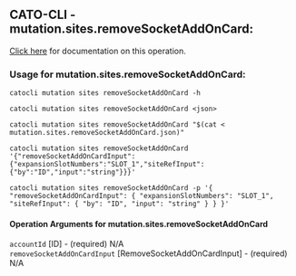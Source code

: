 
## CATO-CLI - mutation.sites.removeSocketAddOnCard:
[Click here](https://api.catonetworks.com/documentation/#mutation-mutation.sites.removeSocketAddOnCard) for documentation on this operation.

### Usage for mutation.sites.removeSocketAddOnCard:

`catocli mutation sites removeSocketAddOnCard -h`

`catocli mutation sites removeSocketAddOnCard <json>`

`catocli mutation sites removeSocketAddOnCard "$(cat < mutation.sites.removeSocketAddOnCard.json)"`

`catocli mutation sites removeSocketAddOnCard '{"removeSocketAddOnCardInput":{"expansionSlotNumbers":"SLOT_1","siteRefInput":{"by":"ID","input":"string"}}}'`

`catocli mutation sites removeSocketAddOnCard -p '{
    "removeSocketAddOnCardInput": {
        "expansionSlotNumbers": "SLOT_1",
        "siteRefInput": {
            "by": "ID",
            "input": "string"
        }
    }
}'`


#### Operation Arguments for mutation.sites.removeSocketAddOnCard ####

`accountId` [ID] - (required) N/A    
`removeSocketAddOnCardInput` [RemoveSocketAddOnCardInput] - (required) N/A    
